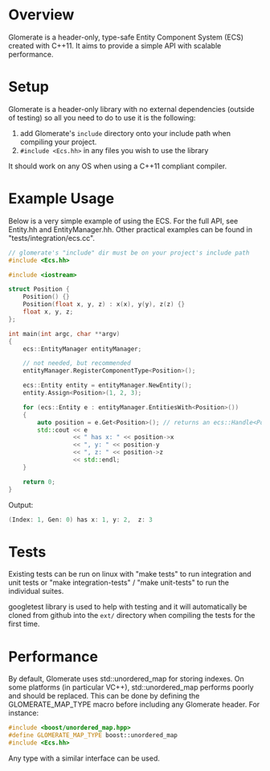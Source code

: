 # Overview

Glomerate is a header-only, type-safe Entity Component System (ECS) created with C++11.  It aims to provide a simple API with scalable performance.  

# Setup

Glomerate is a header-only library with no external dependencies (outside of testing) so all you need to do to use it is the following:

  1. add Glomerate's ```include``` directory onto your include path when compiling your project.
  2. ```#include <Ecs.hh>``` in any files you wish to use the library

It should work on any OS when using a C++11 compliant compiler.

# Example Usage

Below is a very simple example of using the ECS.  For the full API, see Entity.hh and EntityManager.hh.  Other practical examples can be found in "tests/integration/ecs.cc".

```c++
// glomerate's "include" dir must be on your project's include path
#include <Ecs.hh>

#include <iostream>

struct Position {
	Position() {}
	Position(float x, y, z) : x(x), y(y), z(z) {}
	float x, y, z;
};

int main(int argc, char **argv)
{
	ecs::EntityManager entityManager;

	// not needed, but recommended
	entityManager.RegisterComponentType<Position>();

	ecs::Entity entity = entityManager.NewEntity();
	entity.Assign<Position>(1, 2, 3);

	for (ecs::Entity e : entityManager.EntitiesWith<Position>())
	{
		auto position = e.Get<Position>(); // returns an ecs::Handle<Position>
		std::cout << e
		          << " has x: " << position->x
		          << ", y: " << position-y
		          << ", z: " << position->z
		          << std::endl;
	}

	return 0;
}

```

Output:

```c++
(Index: 1, Gen: 0) has x: 1, y: 2,  z: 3
```

# Tests

Existing tests can be run on linux with "make tests" to run integration and unit tests or "make integration-tests" / "make unit-tests" to run the individual suites.

googletest library is used to help with testing and it will automatically be cloned from github into the ```ext/``` directory when compiling the tests for the first time.

# Performance

By default, Glomerate uses std::unordered_map for storing indexes. On some
platforms (in particular VC++), std::unordered_map performs poorly and should
be replaced. This can be done by defining the GLOMERATE_MAP_TYPE macro before
including any Glomerate header. For instance:

```c++
#include <boost/unordered_map.hpp>
#define GLOMERATE_MAP_TYPE boost::unordered_map
#include <Ecs.hh>
```

Any type with a similar interface can be used.
